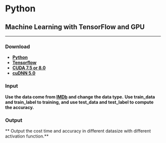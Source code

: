 # Python
## Machine Learning with TensorFlow and GPU
----
### Download
* **[Python](https://www.python.org/)**
* **[Tensorflow](https://www.tensorflow.org/)**
* **[CUDA 7.5 or 8.0](https://developer.nvidia.com/cuda-downloads)**
* **[cuDNN 5.0](https://developer.nvidia.com/cudnn)**

### Input
**Use the data come from [IMDb](http://www.imdb.com/) and change the data type.**
**Use train_data and train_label to training, and use test_data and test_label to compute the accuracy.**

### Output
** Output the cost time and accuracy in different datasize with different activation function.**
